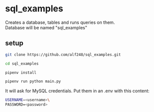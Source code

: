 ﻿# sql_examples
Creates a database, tables and runs queries on them.\
Database will be named "sql_examples"

## setup
```sh
git clone https://github.com/alf248/sql_examples.git

cd sql_examples

pipenv install

pipenv run python main.py
```

It will ask for MySQL credentials. Put them in an .env with this content:
```sh
USERNAME=<username>\
PASSWORD=<password>
```
